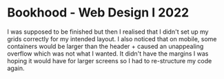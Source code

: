 # Bookhood - Web Design I 2022

I was supposed to be finished but then I realised that I didn't set up my grids correctly for my intended layout. I also noticed that on mobile, some containers would be larger than the header + caused an unappealing overflow which was not what I wanted. It didn't have the margins I was hoping it would have for larger screens so I had to re-structure my code again. 